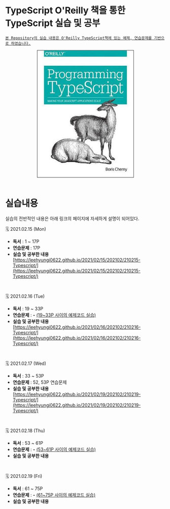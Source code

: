 # **TypeScript O'Reilly 책을 통한 TypeScript 실습 및 공부**

<ins>`본 Repository의 실습 내용은 O'Reilly TypeScript책에 있는 예제, 연습문제를 기반으로 하였습니다.`</ins>

<div align="center">
<img src="img/210215_oreilly_typescript_book_cover.jpg" alt="210215_oreilly_typescript_book_cover">
</div>

<br/>

# **실습내용**

실습의 전반적인 내용은 아래 링크의 페이지에 자세하게 설명이 되어있다. <br/>

🗓️ 2021.02.15 (Mon)

- **독서** : 1 ~ 17P <br/>
- **연습문제** : 17P <br/>
- **실습 및 공부한 내용** <br/>
  [https://leehyungi0622.github.io/2021/02/15/202102/210215-Typescript/](https://leehyungi0622.github.io/2021/02/15/202102/210215-Typescript/)

<br/>

🗓️ 2021.02.16 (Tue)

- **독서** : 19 ~ 33P <br/>
- **연습문제** : **-** <ins>(19~33P 사이의 예제코드 실습)</ins> <br/>
- **실습 및 공부한 내용** <br/>
  [https://leehyungi0622.github.io/2021/02/16/202102/210216-Typescript/](https://leehyungi0622.github.io/2021/02/16/202102/210216-Typescript/)

<br/>

🗓️ 2021.02.17 (Wed)

- **독서** : 33 ~ 53P <br/>
- **연습문제** : 52, 53P 연습문제 <br/>
- **실습 및 공부한 내용** <br/>
  [https://leehyungi0622.github.io/2021/02/19/202102/210219-Typescript/](https://leehyungi0622.github.io/2021/02/19/202102/210219-Typescript/)

<br/>

🗓️ 2021.02.18 (Thu)

- **독서** : 53 ~ 61P <br/>
- **연습문제** : **-** <ins>(53~61P 사이의 예제코드 실습)</ins> <br/>
- **실습 및 공부한 내용** <br/>
  []()

<br/>

🗓️ 2021.02.19 (Fri)

- **독서** : 61 ~ 75P <br/>
- **연습문제** : **-** <ins>(61~75P 사이의 예제코드 실습)</ins> <br/>
- **실습 및 공부한 내용** <br/>
  []()
